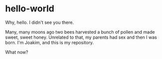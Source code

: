hello-world
===========

Why, hello. I didn't see you there.

Many, many moons ago two bees harvested a bunch of pollen and made sweet, sweet honey.
Unrelated to that, my parents had sex and then I was born. I'm Joakim, and this is my repository.

What now?
